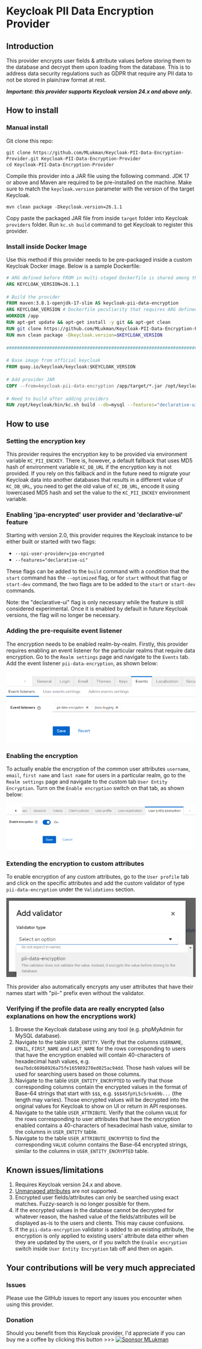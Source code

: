 # Keycloak PII Data Encryption Provider

## Introduction

This provider encrypts user fields & attribute values before storing them to the database and decrypt them upon loading from the database. This is to address data security regulations such as GDPR that require any PII data to not be stored in plain/raw format at rest.

***Important: this provider supports Keycloak version 24.x and above only.*** 

## How to install

### Manual install

Git clone this repo:

```shell
git clone https://github.com/MLukman/Keycloak-PII-Data-Encryption-Provider.git Keycloak-PII-Data-Encryption-Provider
cd Keycloak-PII-Data-Encryption-Provider
```

Compile this provider into a JAR file using the following command. JDK 17 or above and Maven are required to be pre-installed on the machine. Make sure to match the `keycloak.version` parameter with the version of the target Keycloak.

```shell 
mvn clean package -Dkeycloak.version=26.1.1
```

Copy paste the packaged JAR file from inside `target` folder into Keycloak `providers` folder. Run `kc.sh build` command to get Keycloak to register this provider.

### Install inside Docker Image

Use this method if this provider needs to be pre-packaged inside a custom Keycloak Docker image. Below is a sample Dockerfile:

```dockerfile
# ARG defined before FROM in multi-staged Dockerfile is shared among the stages
ARG KEYCLOAK_VERSION=26.1.1

# Build the provider
FROM maven:3.8.1-openjdk-17-slim AS keycloak-pii-data-encryption
ARG KEYCLOAK_VERSION # Dockerfile peculiarity that requires ARG defined before FROM to be re-declared afterwards if we want to use it in the stage
WORKDIR /app
RUN apt-get update && apt-get install -y git && apt-get clean
RUN git clone https://github.com/MLukman/Keycloak-PII-Data-Encryption-Provider.git .
RUN mvn clean package -Dkeycloak.version=$KEYCLOAK_VERSION

################################################################################

# Base image from official keycloak
FROM quay.io/keycloak/keycloak:$KEYCLOAK_VERSION

# Add provider JAR
COPY --from=keycloak-pii-data-encryption /app/target/*.jar /opt/keycloak/providers

# Need to build after adding providers
RUN /opt/keycloak/bin/kc.sh build --db=mysql --features="declarative-ui" --spi-user-provider=jpa-encrypted

```

## How to use

### Setting the encryption key

This provider requires the encryption key to be provided via environment variable `KC_PII_ENCKEY`. There is, however, a default fallback that uses MD5 hash of environment variable `KC_DB_URL` if the encryption key is not provided. If you rely on this fallback and in the future need to migrate your Keycloak data into another databases that results in a different value of `KC_DB_URL`, you need to get the old value of `KC_DB_URL`, encode it using lowercased MD5 hash and set the value to the `KC_PII_ENCKEY` environment variable.

### Enabling 'jpa-encrypted' user provider and 'declarative-ui' feature

Starting with version 2.0, this provider requires the Keycloak instance to be either built or started with two flags:

-  `--spi-user-provider=jpa-encrypted`
- `--features="declarative-ui"`

These flags can be added to the `build` command with a condition that the `start` command has the `--optimized` flag, or for `start` without that flag or `start-dev` command, the two flags are to be added to the `start` or `start-dev` commands.

Note: the "declarative-ui" flag is only necessary while the feature is still considered experimental. Once it is enabled by default in future Keycloak versions, the flag will no longer be necessary.

### Adding the pre-requisite event listener

The encryption needs to be enabled realm-by-realm. Firstly, this provider requires enabling an event listener for the particular realms that require data encryption. Go to the `Realm settings` page and navigate to the `Events` tab. Add the event listener `pii-data-encryption`, as shown below: 

![Screenshot for adding event listener](docs/screenshot-add-event-listener.png)

### Enabling the encryption

To actually enable the encryption of the common user attributes `username`, `email`, `first name` and `last name` for users in a particular realm, go to the `Realm settings` page and navigate to the custom tab `User Entity Encryption`. Turn on the `Enable encryption` switch on that tab, as shown below:

![Screenshot of "User Entity Encryption" tab](docs/screenshot-enable-user-entity-encryption.png)

### Extending the encryption to custom attributes

To enable encryption of any custom attributes, go to the `User profile` tab and click on the specific attributes and add the custom validator of type `pii-data-encryption` under the `Validations` section.

![Screenshot of "Add validator" popup dialog](docs/screenshot-add-validator.png)

This provider also automatically encrypts any user attributes that have their names start with "pii-" prefix even without the validator.

### Verifying if the profile data are really encrypted (also explanations on how the encryptions work)

1. Browse the Keycloak database using any tool (e.g. phpMyAdmin for MySQL database).
2. Navigate to the table `USER_ENTITY`. Verify that the columns `USERNAME`, `EMAIL`, `FIRST_NAME` and `LAST_NAME` for the rows corresponding to users that have the encryption enabled will contain 40-characters of hexadecimal hash values, e.g. `6ea7bdc669b8926a75fe165989270ed025ac94dd`. Those hash values will be used for searching users based on those columns.
3. Navigate to the table `USER_ENTITY_ENCRYPTED` to verify that those corresponding columns contain the encrypted values in the format of Base-64 strings that start with `$$$`, e.g. `$$$4SfpYL5c5rkn69b...` (the length may varies). Those encrypted values will be decrypted into the original values for Keycloak to show on UI or return in API responses.
4. Navigate to the table `USER_ATTRIBUTE`. Verify that the column `VALUE` for the rows corresponding to user attributes that have the encryption enabled contains a 40-characters of hexadecimal hash value, similar to the columns in `USER_ENTITY` table.
5. Navigate to the table `USER_ATTRIBUTE_ENCRYPTED` to find the corresponding `VALUE` column contains the Base-64 encrypted strings, similar to the columns in `USER_ENTITY_ENCRYPTED` table. 

## Known issues/limitations

1. Requires Keycloak version 24.x and above.
2. [Unmanaged attributes](https://www.keycloak.org/docs/latest/server_admin/#_understanding-managed-and-unmanaged-attributes) are not supported.
3. Encrypted user fields/attributes can only be searched using exact matches. Fuzzy-search is no longer possible for them.
4. If the encrypted values in the database cannot be decrypted for whatever reason, the hashed value of the fields/attributes will be displayed as-is to the users and clients. This may cause confusions.
5. If the `pii-data-encryption` validator is added to an existing attribute, the encryption is only applied to existing users' attribute data either when they are updated by the users, or if you switch the `Enable encryption` switch inside `User Entity Encryption` tab off and then on again.

## Your contributions will be very much appreciated

### Issues

Please use the GitHub issues to report any issues you encounter when using this provider.

### Donation

Should you benefit from this Keycloak provider, I'd appreciate if you can buy me a coffee by clicking this button >>> [![Sponsor MLukman](https://img.shields.io/static/v1?label=Sponsor&message=%E2%9D%A4&logo=GitHub&color=%23fe8e86&logoSize=auto)](https://github.com/sponsors/MLukman)
